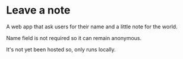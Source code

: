 # Leave a note

A web app that ask users for their name and a little note for the world.

Name field is not required so it can remain anonymous.

It's not yet been hosted so, only runs locally.
